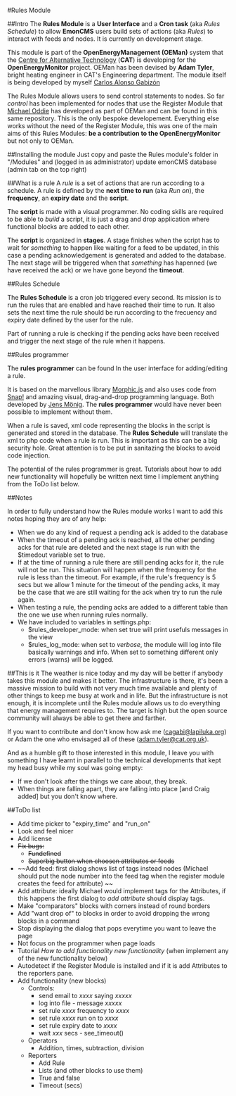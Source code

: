 #Rules Module

##Intro
The **Rules Module** is a **User Interface** and a **Cron task** (aka *Rules Schedule*) to allow **EmonCMS** users build sets of actions (aka *Rules*) to interact with feeds and nodes. It is currently on development stage.

This module is part of the **OpenEnergyManagement (OEMan)** system that the [Centre for Alternative Technology](http://cat.org.uk) (**CAT**) is developing for the **OpenEnergyMonitor** project. OEMan has been devised by **Adam Tyler**, bright heating engineer in CAT's Engineering department. The module itself is being developed by myself [Carlos Alonso Gabizón](https://github.com/cagabi)

The Rules Module allows users to send control statements to nodes. So far *control* has been implemented for nodes that use the Register Module that [Michael Oddie](https://github.com/0ddie) has developed as part of OEMan and can be found in this same repository. This is the only bespoke developement. Everything else works without the need of the Register Module, this was one of the main aims of this Rules Modules: **be a contribution to the OpenEnergyMonitor** but not only to OEMan.

##Installing the module
Just copy and paste the Rules module's folder in "/Modules" and (logged in as administrator) update emonCMS database (admin tab on the top right)

##What is a rule
A *rule* is a set of actions that are run according to a schedule. A rule is defined by the **next time to run** (aka *Run on*), the **frequency**, an **expiry date** and the  **script**.

The **script** is made with a visual programmer. No coding skills are required to be able to *build* a script, it is just a drag and drop application where functional blocks are added to each other.

The **script** is organized in **stages**. A stage finishes when the script has to wait for *something* to happen like waiting for a feed to be updated, in this case a pending acknowledgement is generated and added to the database. The next stage will be triggered when that *something* has hapenned (we have received the ack) or we have gone beyond the **timeout**.

##Rules Schedule

The **Rules Schedule** is a cron job triggered every second. Its mission is to run the rules that are enabled and have reached their time to run. It also sets the next time the rule should be run according to the frecuency and expiry date defined by the user for the rule.

Part of running a rule is checking if the pending acks have been received and trigger the next stage of the rule when it happens.

##Rules programmer

The **rules programmer** can be found In the user interface for adding/editing a rule.

It is based on the marvellous library [Morphic.js](https://github.com/jmoenig/morphic.js) and also uses code from [Snap!](https://snap.berkeley.edu/) and amazing visual, drag-and-drop programming language. Both developed by [Jens Mönig](https://github.com/jmoeni). The **rules programmer** would have never been possible to implement without them.

When a rule is saved, xml code representing the blocks in the script is generated and stored in the database. The **Rules Schedule** will translate the xml to php code when a rule is run. This is important as this can be a big security hole. Great attention is to be put in sanitazing the blocks to avoid code injection.

The potential of the rules programmer is great. Tutorials about how to add new functionality will hopefully be written next time I implement anything from the ToDo list below.

##Notes

In order to fully understand how the Rules module works I want to add this notes hoping they are of any help:

- When we do any kind of request a pending ack is added to the database
- When the timeout of a pending ack is reached, all the other pending acks for that rule are deleted and the next stage is run with the $timedout variable set to true.
- If at the time of running a rule there are still pending acks for it, the rule will not be run. This situation will happen when the frequency for the rule is less than the timeout. For example, if the rule's frequency is 5 secs but we allow 1 minute for the timeout of the pending acks, it may be the case that we are still waiting for the ack when try to run the rule again.
- When testing a rule, the pending acks are added to a different table than the one we use when running rules normally.
- We have included to variables in settings.php:
    - $rules_developer_mode: when set true will print usefuls messages in the view
    - $rules_log_mode: when set to *verbose*, the module will log into file basically warnings and info. When set to something different only errors (warns) will be logged.

##This is it
The weather is nice today and my day will be better if anybody takes this module and makes it better. The infrastructure is there, it's been a massive mission to build with not very much time available and plenty of other things to keep me busy at work and in life. But the infrastructure is not enough, it is incomplete until the Rules module allows us to do everything that energy  management requires to. The target is high but the open source community will always be able to get there and farther. 

If you want to contribute and don't know how ask me (cagabi@lapiluka.org) or Adam the one who envisaged all of these (adam.tyler@cat.org.uk).

And as a humble gift to those interested in this module, I leave you with something I have learnt in parallel to the technical developments that kept my head busy while my soul was going empty:

- If we don't look after the things we care about, they break.
- When things are falling apart, they are falling into place [and Craig added] but you don't know where.

##ToDo list
- Add time picker to "expiry_time" and "run_on"
- Look and feel nicer
- Add license
- ~~Fix bugs:~~ 
	- ~~Fundefined~~
	- ~~Superbig button when choosen attributes or feeds~~
- ~~Add feed: first dialog shows list of tags instead nodes (Michael should put the node number into the feed tag when the register module creates the feed for attribute) ~~
- Add attribute: ideally Michael would implement tags for the Attributes, if this happens the first dialog to *add attribute* should display tags.
- Make "comparators" blocks with corners instead of round borders
- Add "want drop of" to blocks in order to avoid dropping the wrong blocks in a command
- Stop displaying the dialog that pops everytime you want to leave the page
- Not focus on the programmer when page loads
- Tutorial *How to add functionality new functionality* (when implement any of the new functionality below)
- Autodetect if the Register Module is installed and if it is add Attributes to the reporters pane. 
- Add functionality (new blocks)
	- Controls: 
		- send email to *xxxx* saying *xxxxx*
		- log into file - message *xxxxx*
		- set rule *xxxx* frequency to *xxxx*
		- set rule *xxxx* run on to *xxxx*
		- set rule expiry date to *xxxx*
		- wait *xxx* secs
                - see_timeout()
	- Operators
		- Addition, times, subtraction, division
	- Reporters
		- Add Rule
		- Lists (and other blocks to use them)
		- True and false
		- Timeout (secs)
		
		